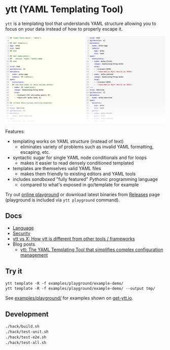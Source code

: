 # ytt (YAML Templating Tool)

`ytt` is a templating tool that understands YAML structure allowing you to focus on your data instead of how to properly escape it.

[![](docs/ytt-playground-screenshot.png)](https://get-ytt.io/#example:example-demo)

Features:

- templating works on YAML structure (instead of text)
  - eliminates variety of problems such as invalid YAML formatting, escaping, etc.
- syntactic sugar for single YAML node conditionals and for loops
  - makes it easier to read densely conditioned templated
- templates are themselves valid YAML files
  - makes them friendly to existing editors and YAML tools
- includes *sandboxed* "fully featured" _Pythonic_ programming language
  - compared to what's exposed in go/template for example

Try out [online playground](https://get-ytt.io) or download latest binaries from [Releases](https://github.com/k14s/ytt/releases) page (playground is included via `ytt playground` command).

## Docs

- [Language](docs/lang.md)
- [Security](docs/security.md)
- [ytt vs X: How ytt is different from other tools / frameworks](docs/ytt-vs-x.md)
- Blog posts
  - [ytt: The YAML Templating Tool that simplifies complex configuration management](https://developer.ibm.com/blogs/yaml-templating-tool-to-simplify-complex-configuration-management/)

## Try it

```
ytt template -R -f examples/playground/example-demo/
ytt template -R -f examples/playground/example-demo/ --output tmp/
```

See [examples/playground/](examples/playground/) for examples shown on [get-ytt.io](https://get-ytt.io).

## Development

```bash
./hack/build.sh
./hack/test-unit.sh
./hack/test-e2e.sh
./hack/test-all.sh
```
